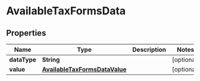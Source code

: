 

# AvailableTaxFormsData


## Properties

| Name | Type | Description | Notes |
|------------ | ------------- | ------------- | -------------|
|**dataType** | **String** |  |  [optional] |
|**value** | [**AvailableTaxFormsDataValue**](AvailableTaxFormsDataValue.md) |  |  [optional] |



